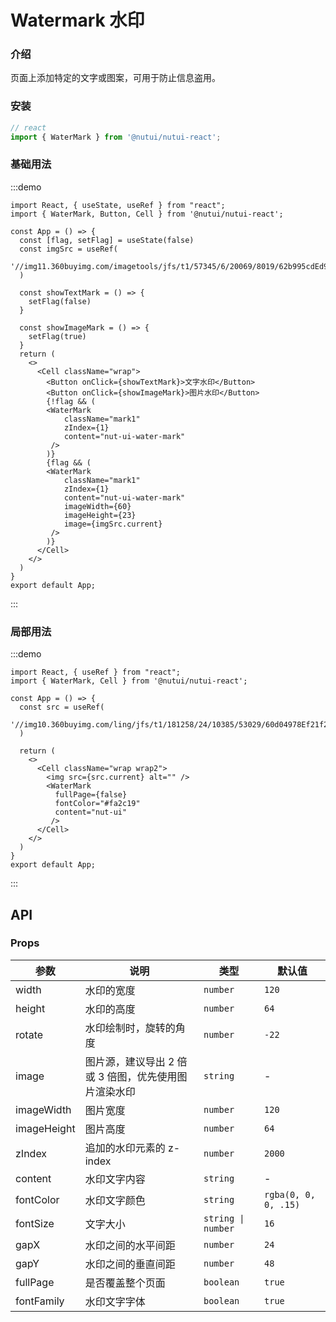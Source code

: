 # Watermark 水印

### 介绍

页面上添加特定的文字或图案，可用于防止信息盗用。

### 安装

```ts
// react
import { WaterMark } from '@nutui/nutui-react';
```

### 基础用法

:::demo

```tsx
import React, { useState, useRef } from "react";
import { WaterMark, Button, Cell } from '@nutui/nutui-react';

const App = () => {
  const [flag, setFlag] = useState(false)
  const imgSrc = useRef(
    '//img11.360buyimg.com/imagetools/jfs/t1/57345/6/20069/8019/62b995cdEd96fef03/51d3302dfeccd1d2.png'
  )

  const showTextMark = () => {
    setFlag(false)
  }

  const showImageMark = () => {
    setFlag(true)
  }
  return (
    <>
      <Cell className="wrap">
        <Button onClick={showTextMark}>文字水印</Button>
        <Button onClick={showImageMark}>图片水印</Button>
        {!flag && (
        <WaterMark
            className="mark1"
            zIndex={1}
            content="nut-ui-water-mark"
         />
        )}
        {flag && (
        <WaterMark
            className="mark1"
            zIndex={1}
            content="nut-ui-water-mark"
            imageWidth={60}
            imageHeight={23}
            image={imgSrc.current}
         />
        )}
      </Cell>
    </>
  )
}
export default App;
```
:::

### 局部用法

:::demo

```tsx
import React, { useRef } from "react";
import { WaterMark, Cell } from '@nutui/nutui-react';

const App = () => {
  const src = useRef(
    '//img10.360buyimg.com/ling/jfs/t1/181258/24/10385/53029/60d04978Ef21f2d42/92baeb21f907cd24.jpg'
  )

  return (
    <>
      <Cell className="wrap wrap2">
        <img src={src.current} alt="" />
        <WaterMark
          fullPage={false}
          fontColor="#fa2c19"
          content="nut-ui"
         />
      </Cell>
    </>
  )
}
export default App;
```
:::

## API

### Props

| 参数          | 说明                             | 类型   | 默认值           |
|--------------|----------------------------------|--------|------------------|
| width       | 水印的宽度                                           | `number`           | `120`                |
| height      | 水印的高度                                           | `number`           | `64`                 |
| rotate      | 水印绘制时，旋转的角度                  | `number`           | `-22`                |
| image       | 图片源，建议导出 2 倍或 3 倍图，优先使用图片渲染水印 | `string`           | -                    |
| imageWidth  | 图片宽度                                             | `number`           | `120`                |
| imageHeight | 图片高度                                             | `number`           | `64`                 |
| zIndex      | 追加的水印元素的 z-index                             | `number`           | `2000`               |
| content     | 水印文字内容                                         | `string`           | -                    |
| fontColor   | 水印文字颜色                                         | `string`           | `rgba(0, 0, 0, .15)` |
| fontSize    | 文字大小                                             | `string \| number` | `16`                 |
| gapX        | 水印之间的水平间距                                   | `number`           | `24`                 |
| gapY       | 水印之间的垂直间距                                   | `number`           | `48`                 |
| fullPage    | 是否覆盖整个页面                                     | `boolean`          | `true`               |
| fontFamily  | 水印文字字体                                     | `boolean`          | `true`               |
